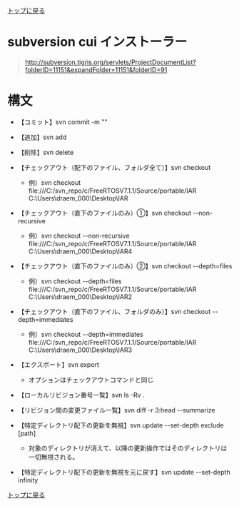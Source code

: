 [トップに戻る](../index.md)

# subversion cui インストーラー
> http://subversion.tigris.org/servlets/ProjectDocumentList?folderID=11151&expandFolder=11151&folderID=91

# 構文
- 【コミット】svn commit <PATH> -m "<MESSAGE>"

- 【追加】svn add <PATH>
- 【削除】svn delete <PATH>

- 【チェックアウト（配下のファイル、フォルダ全て）】svn checkout <URL> <PATH>
	- 例）svn checkout file:///C:/svn\_repo/c/FreeRTOSV7.1.1/Source/portable/IAR C:\Users\draem\_000\Desktop\IAR
- 【チェックアウト（直下のファイルのみ）①】svn checkout --non-recursive <URL> <PATH>
	- 例）svn checkout --non-recursive file:///C:/svn\_repo/c/FreeRTOSV7.1.1/Source/portable/IAR C:\Users\draem\_000\Desktop\IAR4
- 【チェックアウト（直下のファイルのみ）②】svn checkout --depth=files <URL> <PATH>
	- 例）svn checkout --depth=files file:///C:/svn\_repo/c/FreeRTOSV7.1.1/Source/portable/IAR C:\Users\draem\_000\Desktop\IAR2
- 【チェックアウト（直下のファイル、フォルダのみ）】svn checkout --depth=immediates <URL> <PATH>
	- 例）svn checkout --depth=immediates file:///C:/svn\_repo/c/FreeRTOSV7.1.1/Source/portable/IAR C:\Users\draem\_000\Desktop\IAR3

- 【エクスポート】svn export <URL> <PATH>
	- オプションはチェックアウトコマンドと同じ
	
- 【ローカルリビジョン番号一覧】svn ls -Rv .
- 【リビジョン間の変更ファイル一覧】svn diff -r 3:head --summarize
- 【特定ディレクトリ配下の更新を無視】svn update --set-depth exclude [path]
	- 対象のディレクトリが消えて、以降の更新操作ではそのディレクトリは一切無視される。
- 【特定ディレクトリ配下の更新を無視を元に戻す】svn update --set-depth infinity

[トップに戻る](../index.md)
